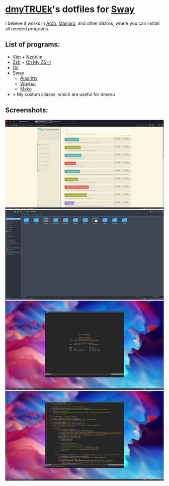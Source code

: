 # [dmyTRUEk](https://github.com/dmyTRUEk)'s dotfiles for [Sway](https://swaywm.org/)

I believe it works in [Arch](https://archlinux.org/), [Manjaro](https://manjaro.org/),
and other distros, where you can install all needed programs.



## List of programs:
- [Vim](https://www.vim.org/) + [NeoVim](https://neovim.io/)
- [Zsh](https://www.zsh.org/) + [Oh My ZSH!](https://ohmyz.sh/)
- [Git](https://git-scm.com/)
- [Sway](https://swaywm.org/)
  - [Alacritty](https://github.com/alacritty/alacritty)
  - [Waybar](https://github.com/Alexays/Waybar)
  - [Mako](https://github.com/emersion/mako)
- \+ My custom aliases, which are useful for dmenu



## Screenshots:
![Screenshot 1](screenshots/screenshot_1.png)
![Screenshot 2](screenshots/screenshot_2.png)
![Screenshot 3](screenshots/screenshot_3.png)
![Screenshot 4](screenshots/screenshot_4.png)



